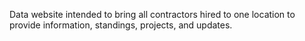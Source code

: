 Data website intended to bring all contractors hired to one location to provide information, standings, projects, and updates.
